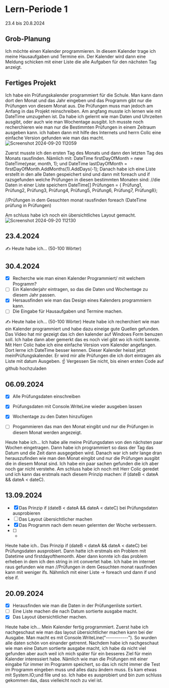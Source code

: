 ﻿# Lern-Periode 1

23.4 bis 20.8.2024

## Grob-Planung

Ich möchte einen Kalender programmieren. In diesem Kalender trage ich meine Hausaufgaben und Termine ein. Der Kalender wird dann eine Meldung schicken  mit einer Liste die alle Aufgaben für den nächsten Tag anzeigt.

## Fertiges Projekt
Ich habe ein Prüfungskalender programmiert für die Schule. Man kann dann dort den Monat und das Jahr eingeben und das Programm gibt nur die Prüfungen von diesem Monat aus. Die Prüfungen muss man jedoch am Anfang in das Projekt reinschreiben. Am angfang musste ich lernen wie mit DateTime umzugehen ist. Da habe ich gelernt wie man Daten und Uhrzeiten ausgibt, oder auch wie man Wochentage ausgibt. Ich musste noch recherchieren wie man nur die Bestimmten Prüfungen in einem Zeitraum ausgeben kann. ich haben dann mit hilfe des Internets und herrn Colic eine einfache Version gefunden wie man das macht.
![Screenshot 2024-09-20 112059](https://github.com/user-attachments/assets/afd3ea17-c143-4b95-bc08-3c425d529e86)

Zuerst musste ich den ersten Tag des Monats und dann den letzten Tag des Monats rausfinden. Nämlich mit: DateTime firstDayOfMonth = new DateTime(year, month, 1); und
DateTime lastDayOfMonth = firstDayOfMonth.AddMonths(1).AddDays(-1);
Danach habe ich eine Liste erstellt in den alle Daten gespeichert sind und dann mit foreach und if razsgefunden welche Prüfungen in diesen bestimmten Monaten sind:
//die Daten in einer Liste speichern
DateTime[] Prüfungen = { Prüfung1, Prüfung2, Prüfung3, Prüfung4, Prüfung5, Prüfung6, Prüfung7, Prüfung8};

//Prüfungen in dem Gesuchten monat rausfinden
foreach (DateTime prüfung in Prüfungen)

Am schluss habe ich noch ein übersichtliches Layout gemacht.
![Screenshot 2024-09-20 112130](https://github.com/user-attachments/assets/f78a3829-2e87-42da-bc61-3bba7c922876)


## 23.4.2024

✍️ Heute habe ich... (50-100 Wörter)

## 30.4.2024

- [x] Recherche wie man einen Kalender Programmiert/ mit welchem Programm?
- [ ] Ein Kalenderjahr eintragen, so das die Daten und Wochentage zu diesem Jahr passen.
- [x] Hersausfinden wie man das Design eines Kalenders programmiern kann.
- [ ] Die Eingabe für Hausaufgaben und Termine machen.

✍️ Heute habe ich... (50-100 Wörter)
Heute habe ich recherchiert wie man ein Kalender programmiert und habe dazu eineige gute Quellen gefunden. Das Video hat mir gezeigt das ich den kalender auf Windows Form benuzen soll. Ich habe dann aber gemerkt das es noch viel gibt wo ich nicht kannte. Mit Herr Colic habe ich eine einfache Version vom Kalender angefangen. Dort lerne ich DateTime besser kennen. Dieser Kalender heisst jetzt meinPrüfungskalender. Er wird mir alle Prüfungen die ich dort eintragen als Liste mit datum Ausgeben.
☝️ Vergessen Sie nicht, bis einen ersten Code auf github hochzuladen


## 06.09.2024

- [x] Alle Prüfungsdaten einschreiben
- [x] Prüfungsdaten mit Console.WriteLine wieder ausgeben lassen
- [x] Wochentage zu den Daten hinzufügen
- [ ] Progammieren das man den Monat eingibt und nur die Prüfungen in diesem Monat werden angezeigt.


 Heute habe ich...
 Ich habe alle meine Prüfungsdaten von den nächsten paar Wochen eingetragen. Dann habe ich programmiert so dass der Tag das Datum und die Zeit dann ausgegeben wird. Danach war ich sehr lange dran herauszufinden wie man den Monat eingibt und nur die Prüfungen ausgibt die in diesem Monat sind. Ich habe ein paar sachen gefunden die ich aber noch gar nicht verstehe. Am schluss habe ich noch mit Herr Colic geredet und ich kann das erstmals nach diesem Prinzip machen: if (dateB < dateA && dateA < dateC).



 ## 13.09.2024


 - [x] Das Prinzip if (dateB < dateA && dateA < dateC) bei Prüfungsdaten ausprobieren
 - [ ] Das Layout übersichtlicher machen
 - [x] Das Programm nach dem neuen gelernten der Woche verbessern.
 - [ ] -

Heute habe ich..
Das Prinzip if (dateB < dateA && dateA < dateC) bei Prüfungsdaten ausprobiert. Dann hatte ich erstmals ein Problem mit Datetime und firstdayofthemonth. Aber dann konnte ich das problem erheben in dem ich den string in int convertet habe. Ich habe im internet raus gefunden wie man //Prüfungen in dem Gesuchten monat rausfinden kann mit weniger ifs. Nähmlich mit einer Liste -> foreach und dann if und else if.
 

## 20.09.2024

- [x] Herausfinden wie man die Daten in der Prüfungenliste sortiert.
- [ ] Eine Liste machen die nach Datum sortierte ausgabe macht.
- [x] Das Layout übersichtlicher machen.

Heute habe ich...
Mein Kalender fertig programmiert. Zuerst habe ich nachgeschaut wie man das layout übersichtlicher machen kann bei der Ausgabe. Man macht es mit Console.WriteLine("-----------"). So wurden alle daten schön von einander getrennt. Nachdem habe ich nachgeschaut wie man eine Datum sortierte ausgabe macht, ich habe da nicht viel gefunden aber auch weil ich mich später für ein besseres Ziel für mein Kalender interessiert habe. Nämlich wie man die Prüfungen mit einer eingabe für immer im Programm speichert, so das ich nicht immer die Test im Programm eingeben muss und alles dazu ändern muss. Es kam etwas mit System.IO;und file und so. Ich habe es ausprobiert und bin zum schluss gekommen das, dass vielleicht noch zu viel ist.
  

